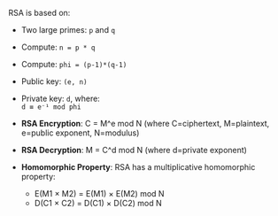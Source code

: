RSA is based on:

- Two large primes: `p` and `q`
- Compute: `n = p * q`
- Compute: `phi = (p-1)*(q-1)`
- Public key: `(e, n)`
- Private key: `d`, where:  
    `d ≡ e⁻¹ mod phi`

- **RSA Encryption**: C = M^e mod N (where C=ciphertext, M=plaintext, e=public exponent, N=modulus)
- **RSA Decryption**: M = C^d mod N (where d=private exponent)

- **Homomorphic Property**: RSA has a multiplicative homomorphic property:
    - E(M1 × M2) = E(M1) × E(M2) mod N
    - D(C1 × C2) = D(C1) × D(C2) mod N

